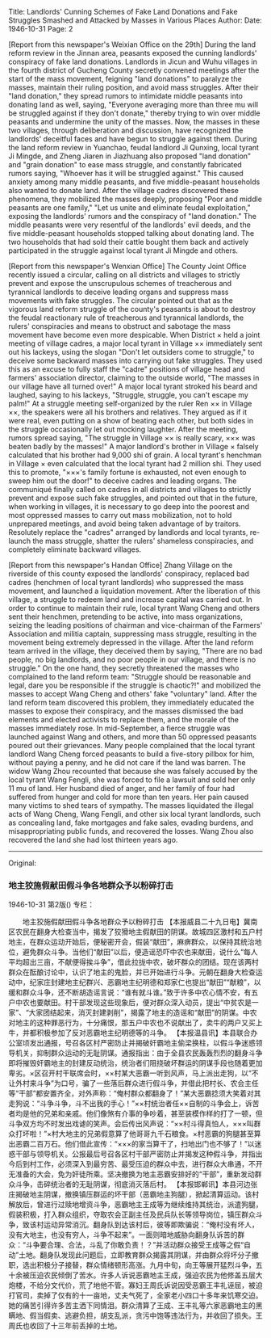 Title: Landlords' Cunning Schemes of Fake Land Donations and Fake Struggles Smashed and Attacked by Masses in Various Places
Author: 
Date: 1946-10-31
Page: 2

[Report from this newspaper's Weixian Office on the 29th] During the land reform review in the Jinnan area, peasants exposed the cunning landlords' conspiracy of fake land donations. Landlords in Jicun and Wuhu villages in the fourth district of Gucheng County secretly convened meetings after the start of the mass movement, feigning "land donations" to paralyze the masses, maintain their ruling position, and avoid mass struggles. After their "land donation," they spread rumors to intimidate middle peasants into donating land as well, saying, "Everyone averaging more than three mu will be struggled against if they don't donate," thereby trying to win over middle peasants and undermine the unity of the masses. Now, the masses in these two villages, through deliberation and discussion, have recognized the landlords' deceitful faces and have begun to struggle against them. During the land reform review in Yuanchao, feudal landlord Ji Qunxing, local tyrant Ji Mingde, and Zheng Jiaren in Jiazhuang also proposed "land donation" and "grain donation" to ease mass struggle, and constantly fabricated rumors saying, "Whoever has it will be struggled against." This caused anxiety among many middle peasants, and five middle-peasant households also wanted to donate land. After the village cadres discovered these phenomena, they mobilized the masses deeply, proposing "Poor and middle peasants are one family," "Let us unite and eliminate feudal exploitation," exposing the landlords' rumors and the conspiracy of "land donation." The middle peasants were very resentful of the landlords' evil deeds, and the five middle-peasant households stopped talking about donating land. The two households that had sold their cattle bought them back and actively participated in the struggle against local tyrant Ji Mingde and others.

[Report from this newspaper's Wenxian Office] The County Joint Office recently issued a circular, calling on all districts and villages to strictly prevent and expose the unscrupulous schemes of treacherous and tyrannical landlords to deceive leading organs and suppress mass movements with fake struggles. The circular pointed out that as the vigorous land reform struggle of the county's peasants is about to destroy the feudal reactionary rule of treacherous and tyrannical landlords, the rulers' conspiracies and means to obstruct and sabotage the mass movement have become even more despicable. When District × held a joint meeting of village cadres, a major local tyrant in Village ×× immediately sent out his lackeys, using the slogan "Don't let outsiders come to struggle," to deceive some backward masses into carrying out fake struggles. They used this as an excuse to fully staff the "cadre" positions of village head and farmers' association director, claiming to the outside world, "The masses in our village have all turned over!" A major local tyrant stroked his beard and laughed, saying to his lackeys, "Struggle, struggle, you can't escape my palm!" At a struggle meeting self-organized by the ruler Ren ×× in Village ××, the speakers were all his brothers and relatives. They argued as if it were real, even putting on a show of beating each other, but both sides in the struggle occasionally let out mocking laughter. After the meeting, rumors spread saying, "The struggle in Village ×× is really scary, ××× was beaten badly by the masses!" A major landlord's brother in Village × falsely calculated that his brother had 9,000 shi of grain. A local tyrant's henchman in Village × even calculated that the local tyrant had 2 million shi. They used this to promote, "×××'s family fortune is exhausted, not even enough to sweep him out the door!" to deceive cadres and leading organs. The communiqué finally called on cadres in all districts and villages to strictly prevent and expose such fake struggles, and pointed out that in the future, when working in villages, it is necessary to go deep into the poorest and most oppressed masses to carry out mass mobilization, not to hold unprepared meetings, and avoid being taken advantage of by traitors. Resolutely replace the "cadres" arranged by landlords and local tyrants, re-launch the mass struggle, shatter the rulers' shameless conspiracies, and completely eliminate backward villages.

[Report from this newspaper's Handan Office] Zhang Village on the riverside of this county exposed the landlords' conspiracy, replaced bad cadres (henchmen of local tyrant landlords) who suppressed the mass movement, and launched a liquidation movement. After the liberation of this village, a struggle to redeem land and increase capital was carried out. In order to continue to maintain their rule, local tyrant Wang Cheng and others sent their henchmen, pretending to be active, into mass organizations, seizing the leading positions of chairman and vice-chairman of the Farmers' Association and militia captain, suppressing mass struggle, resulting in the movement being extremely depressed in the village. After the land reform team arrived in the village, they deceived them by saying, "There are no bad people, no big landlords, and no poor people in our village, and there is no struggle." On the one hand, they secretly threatened the masses who complained to the land reform team: "Struggle should be reasonable and legal, dare you be responsible if the struggle is chaotic?!" and mobilized the masses to accept Wang Cheng and others' fake "voluntary" land. After the land reform team discovered this problem, they immediately educated the masses to expose their conspiracy, and the masses dismissed the bad elements and elected activists to replace them, and the morale of the masses immediately rose. In mid-September, a fierce struggle was launched against Wang and others, and more than 50 oppressed peasants poured out their grievances. Many people complained that the local tyrant landlord Wang Cheng forced peasants to build a five-story pillbox for him, without paying a penny, and he did not care if the land was barren. The widow Wang Zhou recounted that because she was falsely accused by the local tyrant Wang Fengli, she was forced to file a lawsuit and sold her only 11 mu of land. Her husband died of anger, and her family of four had suffered from hunger and cold for more than ten years. Her pain caused many victims to shed tears of sympathy. The masses liquidated the illegal acts of Wang Cheng, Wang Fengli, and other six local tyrant landlords, such as concealing land, fake mortgages and fake sales, evading burdens, and misappropriating public funds, and recovered the losses. Wang Zhou also recovered the land she had lost thirteen years ago.



<hr /> 

Original: 


### 地主狡施假献田假斗争各地群众予以粉碎打击

1946-10-31
第2版()
专栏：

　　地主狡施假献田假斗争各地群众予以粉碎打击
    【本报威县二十九日电】冀南区农民在翻身大检查当中，揭发了狡猾地主假献田的阴谋。故城四区激村和五户村地主，在群众运动开始后，便秘密开会，假装“献田”，麻痹群众，以保持其统治地位，避免群众斗争。当他们“献田”以后，便造谣恐吓中农也来献田，说什么“每人平均超出三亩，不献便得挨斗争”，借此拉拢中农，破坏群众的团结。现在该两村群众在酝酿讨论中，认识了地主的鬼脸，并已开始进行斗争。元朝在翻身大检查运动中，纪家庄封建地主纪群兴、恶霸地主纪明德和郑家仁也提出“献田”“献粮”，以缓和群众斗争，还不断胡造谣言说：“谁有就斗谁。”致于许多中农心情不安，有五户中农也要献田。村干部发现这些现象后，便对群众深入动员，提出“中贫农是一家”、“大家团结起来，消灭封建剥削”，揭露了地主的造谣和“献田”的阴谋。中农对地主的这种罪恶行为，十分痛恨，那五户中农也不说献出了，卖牛的两户又买上牛，并都积极参加了反对恶霸地主纪明德等的斗争。
    【本报温县讯】本县联合办公室顷发出通报，号召各区村严密防止并揭破奸霸地主偷梁换柱，以假斗争迷惑领导机关，抑制群众运动的无耻阴谋。通报指出：由于全县农民轰轰烈烈的翻身斗争即将摧毁奸霸地主的封建反动统治，统治者们阻挠破坏群运的阴谋手段也随着更加卑劣。×区召开村干联席会时，××村某大恶霸一听到风声，马上派出走狗，以“不让外村来斗争”为口号，骗了一些落后群众进行假斗争，并借此把村长、农会主任等“干部”都安置齐全，对外声称：“俺村群众都翻身了！”某大恶霸捻须大笑着对其走狗说：“斗争斗争，斗不出我的手心！”××村统治者任××自制的斗争会上，诉苦者均是他的兄弟和亲戚。他们像煞有介事的争吵着，甚至装模作样的打了一顿，但斗争双方均不时发出戏谑的笑声。会后传出风声说：“××村斗得真怕人，×××叫群众打坏啦！”×村大地主的兄弟假意算了他哥哥九千石粮食。×村恶霸的狗腿甚至算出恶霸二百万石。他们借此宣传：“×××的家当算干了，扫地出门也不够了！”以迷惑干部与领导机关。公报最后号召各区村干部严密防止并揭发这种假斗争，并指出今后到村工作，必须深入到最穷苦、最受压迫的群众中去，进行群众大串通，不开无准备的大会，免为奸徒所乘。坚决撤换为地主恶霸安排好的“干部”，重新发动群众斗争，击碎统治者的无耻阴谋，彻底消灭落后村。
    【本报邯郸讯】本县河边张庄揭破地主阴谋，撤换镇压群运的坏干部（恶霸地主狗腿），掀起清算运动。该村解放后，曾进行过赎地增资斗争，恶霸地主王成等为继续维持其统治，派遣狗腿，假装积极，打入群众组织，夺取农会正副主任及民兵队长等领导岗位，镇压群众斗争，致该村运动异常消沉。翻身队到达该村后，彼等即欺骗说：“俺村没有坏人，没有大地主，也没有穷人，斗争不起来”。一面则暗地威胁向翻身队诉苦的群众：“斗争要合理、合法，斗乱了你敢负责！？”并活动群众接受王成等之假“自动”土地。翻身队发现此问题后，立即教育群众揭露其阴谋，并由群众将坏分子撤职，选出积极分子接替，群众情绪顿形高涨。九月中旬，向王等展开猛烈斗争，五十余被压迫农民倾倒了苦水。许多人诉说恶霸地主王成，强迫农民为他修盖五层大炮楼，不给分文代价，荒了地他不管。寡妇王周氏诉说因受恶霸王丰礼诬屈，被迫打官司，卖掉了仅有的十一亩地，丈夫气死了，全家老小四口十多年来饥寒交迫。她的痛苦引得许多苦主洒下同情泪。群众清算了王成、王丰礼等六家恶霸地主的黑瞒地、假当假卖、逃避负担，胡支乱派，贪污中饱等违法行为，并收回了损失。王周氏也收回了十三年前丢掉的土地。
